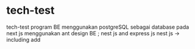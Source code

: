 # tech-test
tech-test
program BE menggunakan postgreSQL sebagai database
pada next js menggunakan ant design
BE ; nest js and express js
nest js -> including add
